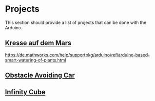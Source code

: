 # Projects

This section should provide a list of projects that can be done with the Arduino.

## [Kresse auf dem Mars](https://robot-workshop.de/kressebot-bewaesserungsanlage/)

<https://de.mathworks.com/help/supportpkg/arduino/ref/arduino-based-smart-watering-of-plants.html>

## [Obstacle Avoiding Car](https://projecthub.arduino.cc/parth2008/obstacle-avoiding-car-d7450d)

## [Infinity Cube](https://www.instructables.com/Easy-Infinity-Cube/)
